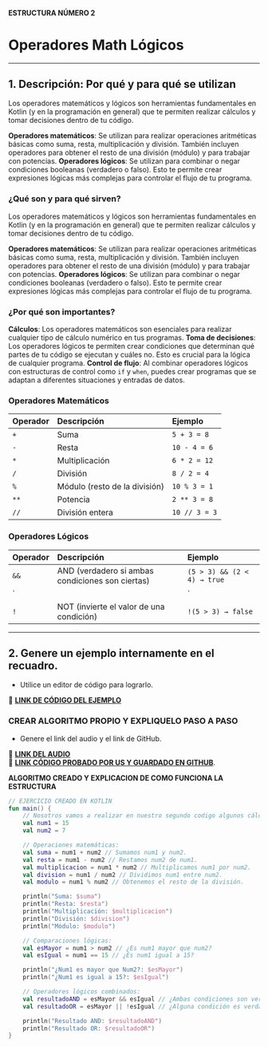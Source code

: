 #### ESTRUCTURA NÚMERO 2  
# Operadores Math Lógicos  

---

## 1. Descripción: Por qué y para qué se utilizan

Los operadores matemáticos y lógicos son herramientas fundamentales en Kotlin (y en la programación en general) que te permiten realizar cálculos y tomar decisiones dentro de tu código.

**Operadores matemáticos**: Se utilizan para realizar operaciones aritméticas básicas como suma, resta, multiplicación y división. También incluyen operadores para obtener el resto de una división (módulo) y para trabajar con potencias.
**Operadores lógicos**: Se utilizan para combinar o negar condiciones booleanas (verdadero o falso). Esto te permite crear expresiones lógicas más complejas para controlar el flujo de tu programa.

### ¿Qué son y para qué sirven?

Los operadores matemáticos y lógicos son herramientas fundamentales en Kotlin (y en la programación en general) que te permiten realizar cálculos y tomar decisiones dentro de tu código.

**Operadores matemáticos**: Se utilizan para realizar operaciones aritméticas básicas como suma, resta, multiplicación y división. También incluyen operadores para obtener el resto de una división (módulo) y para trabajar con potencias.
**Operadores lógicos**: Se utilizan para combinar o negar condiciones booleanas (verdadero o falso). Esto te permite crear expresiones lógicas más complejas para controlar el flujo de tu programa.

### ¿Por qué son importantes?

**Cálculos**: Los operadores matemáticos son esenciales para realizar cualquier tipo de cálculo numérico en tus programas.
**Toma de decisiones**: Los operadores lógicos te permiten crear condiciones que determinan qué partes de tu código se ejecutan y cuáles no. Esto es crucial para la lógica de cualquier programa.
**Control de flujo**: Al combinar operadores lógicos con estructuras de control como `if` y `when`, puedes crear programas que se adaptan a diferentes situaciones y entradas de datos.

### **Operadores Matemáticos**

| Operador | Descripción                  | Ejemplo       |
| :------- | :--------------------------- | :------------ |
| `+`      | Suma                         | `5 + 3 = 8`   |
| `-`      | Resta                        | `10 - 4 = 6`  |
| `*`      | Multiplicación               | `6 * 2 = 12`  |
| `/`      | División                     | `8 / 2 = 4`   |
| `%`      | Módulo (resto de la división) | `10 % 3 = 1`  |
| `**`     | Potencia                     | `2 ** 3 = 8`  |
| `//`     | División entera              | `10 // 3 = 3` |

### **Operadores Lógicos**

| Operador | Descripción                                    | Ejemplo                                   |
| :------- | :--------------------------------------------- | :---------------------------------------- |
| `&&`     | AND (verdadero si ambas condiciones son ciertas) | `(5 > 3) && (2 < 4) → true`               |
| `||`     | OR (verdadero si al menos una condición es cierta) | `(5 > 3) || (2 > 4) → true`               |
| `!`      | NOT (invierte el valor de una condición)        | `!(5 > 3) → false`                        |

---

## 2. Genere un ejemplo internamente en el recuadro.  
- Utilice un editor de código para lograrlo.  

🔗 **[LINK DE CÓDIGO DEL EJEMPLO](https://pl.kotl.in/EMhr6h7oE?theme=darcula&readOnly=true)**  

### CREAR ALGORITMO PROPIO Y EXPLIQUELO PASO A PASO 
- Genere el link del audio y el link de GitHub.  

🔗 **[LINK DEL AUDIO]()**  
🔗 **[LINK CÓDIGO PROBADO POR US Y GUARDADO EN GITHUB](https://github.com/dayhaaCode-25/Fichas_Kotlin/blob/8a027957fa6f1e16d712df854f79d48c30ec5322/Tarjeta%20n%C3%BAmero%202/Operadores%20Math%20L%C3%B3gicos.PNG)**.

**ALGORITMO CREADO Y EXPLICACION DE COMO FUNCIONA LA ESTRUCTURA**
```kotlin
// EJERCICIO CREADO EN KOTLIN
fun main() {
    // Nosotros vamos a realizar en nuestro segundo codigo algunos cálculos y comparaciones.
    val num1 = 15
    val num2 = 7

    // Operaciones matemáticas:
    val suma = num1 + num2 // Sumamos num1 y num2.
    val resta = num1 - num2 // Restamos num2 de num1.
    val multiplicacion = num1 * num2 // Multiplicamos num1 por num2.
    val division = num1 / num2 // Dividimos num1 entre num2.
    val modulo = num1 % num2 // Obtenemos el resto de la división.

    println("Suma: $suma")
    println("Resta: $resta")
    println("Multiplicación: $multiplicacion")
    println("División: $division")
    println("Módulo: $modulo")

    // Comparaciones lógicas:
    val esMayor = num1 > num2 // ¿Es num1 mayor que num2?
    val esIgual = num1 == 15 // ¿Es num1 igual a 15?

    println("¿Num1 es mayor que Num2?: $esMayor")
    println("¿Num1 es igual a 15?: $esIgual")

    // Operadores lógicos combinados:
    val resultadoAND = esMayor && esIgual // ¿Ambas condiciones son verdaderas?
    val resultadoOR = esMayor || !esIgual // ¿Alguna condición es verdadera?

    println("Resultado AND: $resultadoAND")
    println("Resultado OR: $resultadoOR")
}
```

